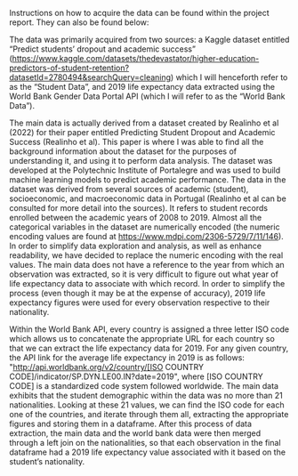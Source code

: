 Instructions on how to acquire the data can be found within the project report. 
They can also be found below:

The data was primarily acquired from two sources: a Kaggle dataset entitled “Predict students’ dropout and academic success” (https://www.kaggle.com/datasets/thedevastator/higher-education-predictors-of-student-retention?datasetId=2780494&searchQuery=cleaning) which I will henceforth refer to as the “Student Data”, and 2019 life expectancy data extracted using the World Bank Gender Data Portal API (which I will refer to as the “World Bank Data”). 

The main data is actually derived from a dataset created by Realinho et al (2022) for their paper entitled Predicting Student Dropout and Academic Success (Realinho et al). This paper is where I was able to find all the background information about the dataset for the purposes of understanding it, and using it to perform data analysis. The dataset was developed at the Polytechnic Institute of Portalegre and was used to build machine learning models to predict academic performance. The data in the dataset was derived from several sources of academic (student), socioeconomic, and macroeconomic data in Portugal (Realinho et al can be consulted for more detail into the sources). It refers to student records enrolled between the academic years of 2008 to 2019. 
Almost all the categorical variables in the dataset are numerically encoded (the numeric encoding values are found at https://www.mdpi.com/2306-5729/7/11/146). In order to simplify data exploration and analysis, as well as enhance readability, we have decided to replace the numeric encoding with the real values.
The main data does not have a reference to the year from which an observation was extracted, so it is very difficult to figure out what year of life expectancy data to associate with which record. In order to simplify the process (even though it may be at the expense of accuracy), 2019 life expectancy figures were used for every observation respective to their nationality.

Within the World Bank API, every country is assigned a three letter ISO code which allows us to concatenate the appropriate URL for each country so that we can extract the life expectancy data for 2019. For any given country, the API link for the average life expectancy in 2019 is as follows: "http://api.worldbank.org/v2/country/[ISO COUNTRY CODE]/indicator/SP.DYN.LE00.IN?date=2019", where [ISO COUNTRY CODE] is a standardized code system followed worldwide.
The main data exhibits that the student demographic within the data was no more than 21 nationalities. Looking at these 21 values, we can find the ISO code for each one of the countries, and iterate through them all, extracting the appropriate figures and storing them in a dataframe.
After this process of data extraction, the main data and the world bank data were then merged through a left join on the nationalities, so that each observation in the final dataframe had a 2019 life expectancy value associated with it based on the student’s nationality.